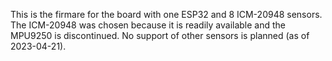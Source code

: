 This is the firmare for the board with one ESP32 and 8 ICM-20948 sensors.
The ICM-20948 was chosen because it is readily available and the MPU9250 is discontinued.
No support of other sensors is planned (as of 2023-04-21).
